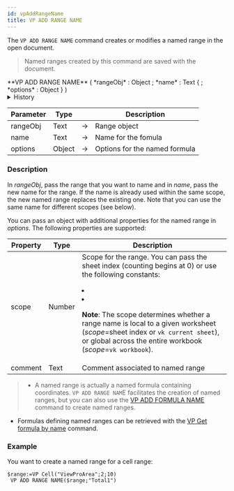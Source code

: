 ```yaml
---
id: vpAddRangeName
title: VP ADD RANGE NAME
---
```


The `VP ADD RANGE NAME` command <!-- REF _command_.VP_ADD_RANGE_NAME.Summary -->creates or modifies a named range in the open document<!-- END REF -->.

>Named ranges created by this command are saved with the document.


<!-- REF _command_.VP_ADD_RANGE_NAME.Syntax -->**VP ADD RANGE NAME** ( *rangeObj* : Object ; *name* : Text { ; *options* : Object } )<!-- END REF -->  

<details><summary>History</summary>
|Version|Changes|
|---|---|
|v17 R4|Added
</details>

<!-- REF _command_.VP_ADD_RANGE_NAME.Params -->

|Parameter|Type| |Description|
|---|---|---|---|
|rangeObj| Text|->|Range object |
|name|Text|->|Name for the fomula|	
|options|Object|->|Options for the named formula|
<!-- END REF -->  

### Description

In *rangeObj*, pass the range that you want to name and in *name*, pass the new name for the range. If the name is already used within the same scope, the new named range replaces the existing one. Note that you can use the same name for different scopes (see below).

You can pass an object with additional properties for the named range in *options*. The following properties are supported:

 
|Property	|Type|Description|
|---|---|---|
|scope|	Number|	Scope for the range. You can pass the sheet index (counting begins at 0) or use the following constants: <p><li><!-- INCLUDE vk_current_sheet2.Syntax --></li><li><!-- INCLUDE vk_workbook2.Syntax --></li><p><p>**Note**: The scope determines whether a range name is local to a given worksheet (*scope*=sheet index or `vk current sheet`), or global across the entire workbook (*scope*=`vk workbook`).|
|comment|Text|Comment associated to named range|

>*	A named range is actually a named formula containing coordinates. `VP ADD RANGE NAM`E facilitates the creation of named ranges, but you can also use the [VP ADD FORMULA NAME](cmd_vpAddFormulaName) command to create named ranges.
*	Formulas defining named ranges can be retrieved with the [VP Get formula by name](cmd_vpGetFormulaByName) command.



### Example  

You want to create a named range for a cell range:

```4d
$range:=VP Cell("ViewProArea";2;10)
 VP ADD RANGE NAME($range;"Total1")
```